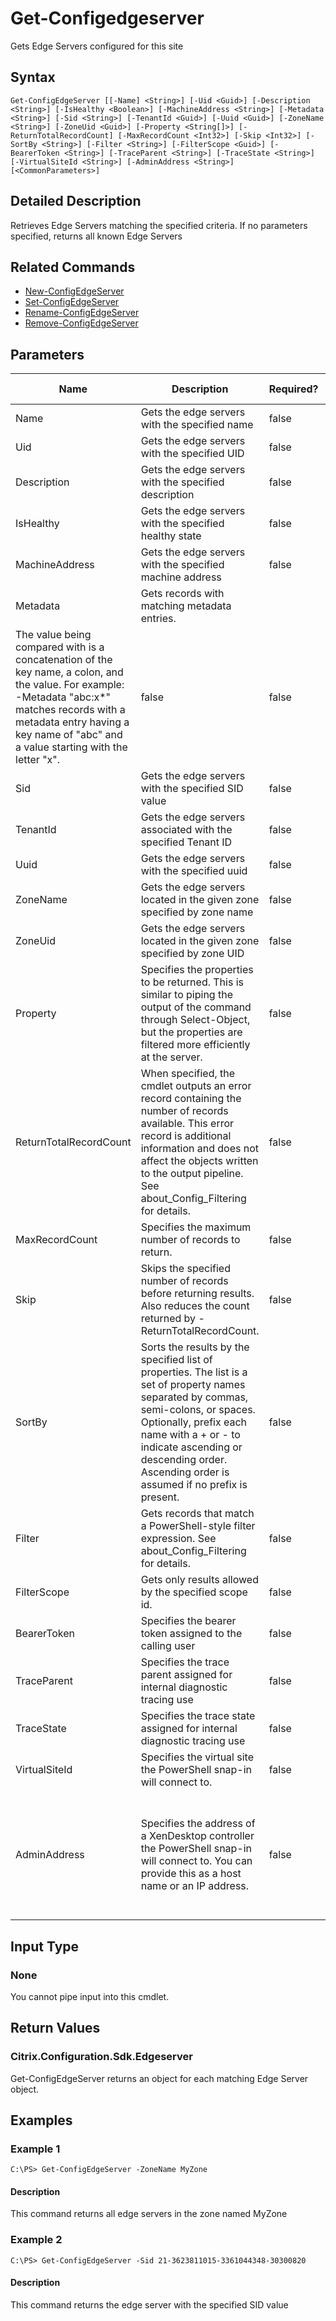 ﻿
# Get-Configedgeserver
Gets Edge Servers configured for this site
## Syntax

```
Get-ConfigEdgeServer [[-Name] <String>] [-Uid <Guid>] [-Description <String>] [-IsHealthy <Boolean>] [-MachineAddress <String>] [-Metadata <String>] [-Sid <String>] [-TenantId <Guid>] [-Uuid <Guid>] [-ZoneName <String>] [-ZoneUid <Guid>] [-Property <String[]>] [-ReturnTotalRecordCount] [-MaxRecordCount <Int32>] [-Skip <Int32>] [-SortBy <String>] [-Filter <String>] [-FilterScope <Guid>] [-BearerToken <String>] [-TraceParent <String>] [-TraceState <String>] [-VirtualSiteId <String>] [-AdminAddress <String>] [<CommonParameters>]
```

## Detailed Description
Retrieves Edge Servers matching the specified criteria. If no parameters specified, returns all known Edge Servers


## Related Commands

* [New-ConfigEdgeServer](../New-ConfigEdgeServer/)
* [Set-ConfigEdgeServer](../Set-ConfigEdgeServer/)
* [Rename-ConfigEdgeServer](../Rename-ConfigEdgeServer/)
* [Remove-ConfigEdgeServer](../Remove-ConfigEdgeServer/)
## Parameters
| Name   | Description | Required? | Pipeline Input | Default Value |
| --- | --- | --- | --- | --- |
| Name | Gets the edge servers with the specified name | false | true (ByValue, ByPropertyName) |  |
| Uid | Gets the edge servers with the specified UID | false | true (ByPropertyName) |  |
| Description | Gets the edge servers with the specified description | false | false |  |
| IsHealthy | Gets the edge servers with the specified healthy state | false | false |  |
| MachineAddress | Gets the edge servers with the specified machine address | false | false |  |
| Metadata | Gets records with matching metadata entries.  
The value being compared with is a concatenation of the key name, a colon, and the value. For example: -Metadata "abc:x\*" matches records with a metadata entry having a key name of "abc" and a value starting with the letter "x". | false | false |  |
| Sid | Gets the edge servers with the specified SID value | false | false |  |
| TenantId | Gets the edge servers associated with the specified Tenant ID | false | false |  |
| Uuid | Gets the edge servers with the specified uuid | false | false |  |
| ZoneName | Gets the edge servers located in the given zone specified by zone name | false | false |  |
| ZoneUid | Gets the edge servers located in the given zone specified by zone UID | false | false |  |
| Property | Specifies the properties to be returned. This is similar to piping the output of the command through Select-Object, but the properties are filtered more efficiently at the server. | false | false |  |
| ReturnTotalRecordCount | When specified, the cmdlet outputs an error record containing the number of records available. This error record is additional information and does not affect the objects written to the output pipeline. See about\_Config\_Filtering for details. | false | false | False |
| MaxRecordCount | Specifies the maximum number of records to return. | false | false | 250 |
| Skip | Skips the specified number of records before returning results. Also reduces the count returned by -ReturnTotalRecordCount. | false | false | 0 |
| SortBy | Sorts the results by the specified list of properties. The list is a set of property names separated by commas, semi-colons, or spaces. Optionally, prefix each name with a + or - to indicate ascending or descending order. Ascending order is assumed if no prefix is present. | false | false | The default sort order is by name or unique identifier. |
| Filter | Gets records that match a PowerShell-style filter expression. See about\_Config\_Filtering for details. | false | false |  |
| FilterScope | Gets only results allowed by the specified scope id. | false | false |  |
| BearerToken | Specifies the bearer token assigned to the calling user | false | false |  |
| TraceParent | Specifies the trace parent assigned for internal diagnostic tracing use | false | false |  |
| TraceState | Specifies the trace state assigned for internal diagnostic tracing use | false | false |  |
| VirtualSiteId | Specifies the virtual site the PowerShell snap-in will connect to. | false | false |  |
| AdminAddress | Specifies the address of a XenDesktop controller the PowerShell snap-in will connect to. You can provide this as a host name or an IP address. | false | false | Localhost. Once a value is provided by any cmdlet, this value becomes the default. |

## Input Type

### None
You cannot pipe input into this cmdlet.
## Return Values

### Citrix.Configuration.Sdk.Edgeserver
Get-ConfigEdgeServer returns an object for each matching Edge Server object.
## Examples

### Example 1

```
C:\PS> Get-ConfigEdgeServer -ZoneName MyZone
```

#### Description
This command returns all edge servers in the zone named MyZone
### Example 2

```
C:\PS> Get-ConfigEdgeServer -Sid 21-3623811015-3361044348-30300820
```

#### Description
This command returns the edge server with the specified SID value
